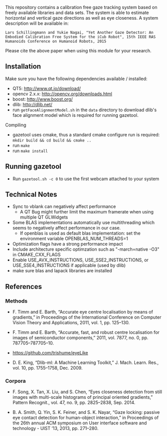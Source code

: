 This repository contains a calibration free gaze tracking system based on freely available libraries and data sets. The system is able to estimate horizontal and vertical gaze directions as well as eye closeness. A system description will be available in:

`Lars Schillingmann and Yukie Nagai, "Yet Another Gaze Detector: An Embodied Calibration Free System for the iCub Robot", 15th IEEE RAS Humanoids Conference on Humanoid Robots, 2015`

Please cite the above paper when using this module for your research.

## Installation

Make sure you have the following dependencies available / installed:
* QT5: http://www.qt.io/download/
* opencv 2.x.x: http://opencv.org/downloads.html
* boost: http://www.boost.org/
* dlib: http://dlib.net/
* run `getFaceAlignmentModel.sh` in the `data` directory to download dlib's face alignment model which is required for running gazetool.

Compiling
* gazetool uses cmake, thus a standard cmake configure run is required:
`mkdir build && cd build && cmake ..`
* run `make`
* run `make install`

## Running gazetool
* Run `gazetool.sh -c 0` to use the first webcam attached to your system

## Technical Notes

* Sync to vblank can negatively affect performance
  * A QT Bug might further limit the maximum framerate when using multiple QT GLWidgets
* Some BLAS implementations automatically use multithreading which seems to negatively affect performance in our case.
  * If openblas is used as default blas implementation: set the environment variable OPENBLAS_NUM_THREADS=1
* Optimization flags have a strong performance impact
 * Include architecture specific optimzation such as "-march=native -O3" in CMAKE_CXX_FLAGS
 * Enable USE_AVX_INSTRUCTIONS, USE_SSE2_INSTRUCTIONS, or USE_SSE4_INSTRUCTIONS if applicable (used by dlib)
 * make sure blas and lapack libraries are installed 

## References

### Methods

* F. Timm and E. Barth, “Accurate eye centre localisation by means of gradients,” in Proceedings of the International Conference on Computer Vision Theory and Applications, 2011, vol. 1, pp. 125–130.

* F. Timm and E. Barth, “Accurate, fast, and robust centre localisation for images of semiconductor components,” 2011, vol. 7877, no. 0, pp. 787705–787705–10.

* https://github.com/trishume/eyeLike

* D. E. King, “Dlib-ml: A Machine Learning Toolkit,” J. Mach. Learn. Res., vol. 10, pp. 1755–1758, Dec. 2009.

### Corpora

* F. Song, X. Tan, X. Liu, and S. Chen, “Eyes closeness detection from still images with multi-scale histograms of principal oriented gradients,” Pattern Recognit., vol. 47, no. 9, pp. 2825–2838, Sep. 2014.

* B. A. Smith, Q. Yin, S. K. Feiner, and S. K. Nayar, “Gaze locking: passive eye contact detection for human-object interaction,” in Proceedings of the 26th annual ACM symposium on User interface software and technology - UIST ’13, 2013, pp. 271–280.
